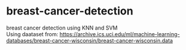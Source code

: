 # breast-cancer-detection
breast cancer detection using KNN and SVM <br>
Using daataset from: https://archive.ics.uci.edu/ml/machine-learning-databases/breast-cancer-wisconsin/breast-cancer-wisconsin.data
